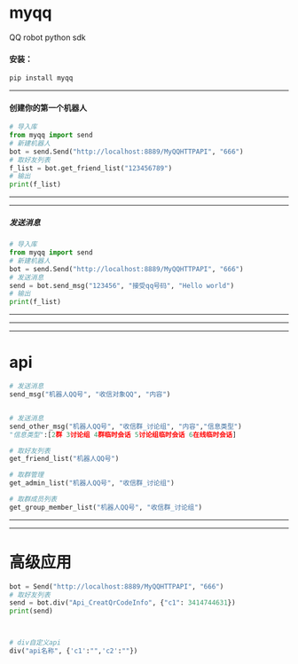 # myqq
QQ robot python sdk
#### 安装：

```python
pip install myqq
```

-----
#### 创建你的第一个机器人
```python
# 导入库
from myqq import send
# 新建机器人
bot = send.Send("http://localhost:8889/MyQQHTTPAPI", "666")
# 取好友列表
f_list = bot.get_friend_list("123456789")
# 输出
print(f_list)

```
-----
-----

##### 发送消息
```python
# 导入库
from myqq import send
# 新建机器人
bot = send.Send("http://localhost:8889/MyQQHTTPAPI", "666")
# 发送消息
send = bot.send_msg("123456", "接受qq号码", "Hello world")
# 输出
print(f_list)

```









-----
-----
-----

# api

```python
# 发送消息
send_msg("机器人QQ号", "收信对象QQ", "内容")


# 发送消息
send_other_msg("机器人QQ号", "收信群_讨论组", "内容","信息类型")
"信息类型":[2群 3讨论组 4群临时会话 5讨论组临时会话 6在线临时会话]

# 取好友列表
get_friend_list("机器人QQ号")

# 取群管理
get_admin_list("机器人QQ号", "收信群_讨论组")

# 取群成员列表
get_group_member_list("机器人QQ号", "收信群_讨论组")

```

_____
_____
# 高级应用
```python
bot = Send("http://localhost:8889/MyQQHTTPAPI", "666")
# 取好友列表
send = bot.div("Api_CreatQrCodeInfo", {"c1": 3414744631})
print(send)



# div自定义api
div("api名称", {'c1':"",'c2':""})






```











